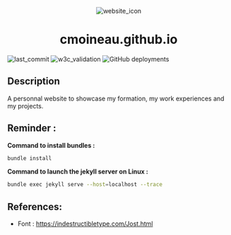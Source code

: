 

<p align="center">
    <img src="/favicon.ico" alt="website_icon">
</p>
<h1 align="center">cmoineau.github.io</h1>





![last_commit](https://img.shields.io/github/last-commit/cmoineau/cmoineau.github.io) ![w3c_validation](https://img.shields.io/w3c-validation/html?targetUrl=https%3A%2F%2Fcmoineau.github.io%2F) ![GitHub deployments](https://img.shields.io/github/deployments/cmoineau/cmoineau.github.io/github-pages)

## Description

A personnal website to showcase my formation, my work experiences and my projects.


## Reminder :

**Command to install bundles :**

```bash
bundle install
```

**Command to launch the jekyll server on Linux :**

```bash
bundle exec jekyll serve --host=localhost --trace
```


## References:
- Font : https://indestructibletype.com/Jost.html